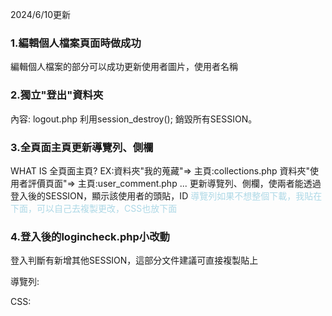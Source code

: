 2024/6/10更新
<h3>1.編輯個人檔案頁面時做成功</h3>
編輯個人檔案的部分可以成功更新使用者圖片，使用者名稱

<h3>2.獨立"登出"資料夾</h3>
內容:
logout.php
利用session_destroy(); 
銷毀所有SESSION。

<h3>3.全頁面主頁更新導覽列、側欄</h3>
WHAT IS 全頁面主頁? 
EX:資料夾"我的蒐藏"=> 主頁:collections.php
   資料夾"使用者評價頁面"=> 主頁:user_comment.php
   ...
更新導覽列、側欄，使兩者能透過登入後的SESSION，顯示該使用者的頭貼，ID
<span style="color : lightblue;">導覽列如果不想整個下載，我貼在下面，可以自己去複製更改，CSS也放下面</span>

<h3>4.登入後的logincheck.php小改動</h3>
登入判斷有新增其他SESSION，這部分文件建議可直接複製貼上

導覽列:
<!--
<nav class="navBar">
        <div class="bergerMenu-placeholder">
            <img class="bergerMenu" src="./NavBar_image/menu.png">
            <div class="sidebar-placeholder">
            <?php

            // $uId = htmlspecialchars($_COOKIE['acc']);
            if(!isset($_SESSION["check"])){
                $_SESSION["check"] = "No";
                $_SESSION["Name"] = " ";
            }
            $uId = $_SESSION['Name'];
            if($_SESSION["check"] == "Yes"){
                    //以登入部分顯示
            ?>
                <div class="sidebar">
                    <div class="header">個人設定</div>
                    <div class="profile">
                        <img class="profile-icon" src="<?php echo isset($_SESSION['profile_image']) ? $_SESSION['profile_image'] : './SB_image/userPhoto.jpg'; ?>" alt="User Icon" />
                        <div class="user-id"><?php echo $uId;?></div>
                    </div>
                    <div class="menu">
                        <div class="menu-item">  
                            <img class="icon" src="./SB_image/settings.png" alt="Edit Profile Icon" />
                            <div class="menu-text">
                                <a href="../編輯個人檔案/edit_profile.php">
                                    編輯個人檔案
                                </a>
                            </div>
                        </div>
                        <div class="menu-item">
                            <img class="icon" src="./SB_image/bookmark.png" alt="Favorites Icon" />
                            <div class="menu-text">
                                <a href="../我的蒐藏/collections.php">
                                    我的收藏
                                </a>
                            </div>
                        </div>
                        <div class="menu-item">
                            <img class="icon" src="./SB_image/bell.png" alt="Notifications Icon" />
                            <div class="menu-text">
                                <a href="../通知/notification.php">
                                    通知 
                                </a>
                            </div>
                        </div>
                    </div>
                </div>
            <?php
            }else{
                //未登入部份顯示 
            ?>
                <div class="sidebar">
                    <div class="header">個人設定</div>
                    <div class="profile">
                        <div class="profile">
                            <img class="profile-icon" src="./SB_image/userPhoto.jpg" alt="User Icon" />
                            <div class="user-id">User_ID</div>
                        </div>
                        <div class="user-id">
                            <a href="../登入登出/login.php">您還未登入！</a>
                        </div>
                    </div>
                    <div class="menu">
                        <div class="menu-item">
                            <img class="icon" src="./SB_image/settings.png" alt="Edit Profile Icon" />
                            <div class="menu-text">編輯個人檔案</div>
                        </div>
                        <div class="menu-item">
                            <img class="icon" src="./SB_image/bookmark.png" alt="Favorites Icon" />
                            <div class="menu-text">我的收藏</div>
                        </div>
                        <div class="menu-item">
                            <img class="icon" src="./SB_image/bell.png" alt="Notifications Icon" />
                            <div class="menu-text">通知</div>
                        </div>
                    </div>
                </div>
            <?php
            }
            
            ?>
                
            </div>
        </div>

        <div class="logo-placeholder">
            <a href="../搜尋功能/search.php">
                <img class="logo" src="./NavBar_image/logo.png">
            </a>
        </div>

        <?php
        if(!isset($_SESSION["check"])){
            $_SESSION["check"] = "No";
        }
            
        if($_SESSION["check"] == "Yes"){
               //以登入部分顯示
        
        ?>
        <div class="User-placeholder">
            <div class="hello-text">
                <div><?php echo $uId . " "; ?>您好</div>
            </div>
            <div class="photo-placeholder">
                <img class="user-photo" src="<?php echo isset($_SESSION['profile_image']) ? $_SESSION['profile_image'] : './SB_image/userPhoto.jpg'; ?>">
                <div class="hover-windows-placeholder">
                    <div class="hover-windows">
                        <div class="windows-placeholder">
                            <div class="setting">
                                <img class="setting-icon" src="./NavBar_Logged_image/setting.svg" />
                                <div class="setting-text"><a href="../編輯個人檔案/edit_profile.php">個人設定</a></div>
                            </div>
                            <div class="windows-line"></div>
                            <div class="log-out">
                                <img class="log-out-icon" src="./NavBar_Logged_image/log-out.svg" />
                                <div class="log-out-text"><a href="../登出/logout.php">登出</a></div>
                            </div>
                        </div>
                    </div>
                </div>
            </div>
        </div>
        <?php
        }else{
                //未登入部份顯示 

        ?>
        <div class="button-placeholder">
            <a class="logIn-btn" href="../登入登出/login.php">登入</a>
            <a class="signUp-btn" href="../登入登出/register.php">註冊</a>
        </div>
        <?php
        }
        ?>
    </nav>
-->
CSS:

<!--
@import url('https://fonts.googleapis.com/css2?family=Noto+Sans+TC:wght@100..900&display=swap');

body {
    margin: 0;
    font-family: "Noto Sans TC", sans-serif;
    display: flex;
    flex-direction: column;
    height: 100vh; /* 設置整個頁面的高度 */
}

/* 導覽列樣式 */
.navBar {
    display: flex;
    align-items: center;
    background-color: #FFC619;
    padding: 33px 5%;
    width: 100%;
    height: 120px;
    box-sizing: border-box;
    position: fixed;
    top: 0;
    z-index: 1000; /* 確保導航欄在最上層 */
}

/* 漢堡選單 */
.bergerMenu-placeholder {
    display: flex;
    align-items: center;
}

/* LOGO */
.logo-placeholder {
    position: absolute;
    width: 70px;
    height: 70px;
    left: 50%;
    transform: translateX(-50%);
}

.logo {
    position: absolute;
    width: 100%;
    height: 100%;
}

/* 使用者資料 */
.User-placeholder {
    display: flex;
    flex-direction: row;
    align-items: center;
    justify-content: flex-end;
    position: relative;
    width: 100%;
}

.hello-text {
    display: flex;
    align-items: center;
    justify-content: center;
    text-align: right;
    color: #ffffff;
    font-size: 20px;
    margin-right: 20px; /* 調整文字與照片間距 */
}

.photo-placeholder {
    display: flex;
    align-items: center;
    justify-content: center;
    position: relative;
}

.user-photo {
    background: #d9d9d9;
    border-radius: 50%;
    flex-shrink: 0;
    width: 50px;
    height: 50px;
    position: relative;
}

/* 懸浮視窗 */
.hover-windows-placeholder {
    display: none;
    position: absolute;
    width: 300px;
    top: 100%; /* 視窗顯示在 photo-placeholder 下方 */
    padding-top: 5px;
    right: 0; /* 切齊使用者大頭貼 */
    /* background-color: rgb(71, 88, 88); */
}

.hover-windows {
    display: flex;
    flex-direction: column;
    color: white;
    background-color: #BC4B51;
    padding: 20px;
    gap: 20px;
    border-radius: 5px;
}

.photo-placeholder:hover .hover-windows-placeholder {
    display: block;
}

.windows-placeholder {
    display: flex;
    flex-direction: column;
    width: 100%;
}

.windows-placeholder a{
    color: #ffffff;
}

.windows-placeholder a:hover, a:visited, a:link, a:active {
    color: #ffffff;
    text-decoration: none;
}

.windows-line {
    display: flex;
    width: 90%;
    height: 1px;
    background-color: #D9777C; /* 線條顏色 */
    margin: 10px 5%; /* 線條上下間距 */
}

.setting, .log-out {
    display: flex;
    align-items: center;
    gap: 10px;
    border-radius: 5px;
    padding: 15px;
}

.setting:hover, .log-out:hover {
    background-color: #D9777C;
}

.setting-icon, .log-out-icon {
    width: 28px; 
    height: 28px; 
}

.setting-text, .log-out-text {
    display: flex;
    font-size: 20px;
    justify-content: center; /* 水平置中 */
}

.button-placeholder {
    display: flex;
    position: relative;
    width: 284px;
    height: 100%;
    gap: 32px;
    justify-content: space-between;
    align-items: center;
    margin-left: auto;
}

.button-placeholder a{
    color: #ffffff;
}

.button-placeholder a:hover, a:visited, a:link, a:active {
    color: #ffffff;
    text-decoration: none;
}

.logIn-btn, .signUp-btn {
    display: flex;
    justify-content: center;
    align-items: center;
    width: 100%;
    height: 100%;
    font-size: 20px;
    color: #ffffff;
    position: relative;
    overflow: hidden;
}

.logIn-btn::after, .signUp-btn::after {
    content: "";
    position: absolute;
    top: 50%;
    left: 50%;
    width: 150%;
    height: 150%;
    background-image: url('./NavBar_image/logo.png');
    background-size: cover;
    background-position: center;
    color: #ffffff;
    transition: transform 0.3s;
    transform: translate(-50%, -50%) scale(0);
}

.logIn-btn:hover::after, .signUp-btn:hover::after {
    transform: translate(-50%, -50%) scale(1);
}

.signUp-btn {
    background-color: #BC4B51;
    border-radius: 5px;
}

/* 側欄 */
.sidebar-placeholder {
    position: absolute;
    width: 250px;
    height: 100%;
    left: -250px;
    transition: left 0.3s ease;
}

.sidebar {
    position: fixed;
    display: flex;
    flex-direction: column;
    width: 250px;
    height: calc(100% - 120px);
    align-items: center;
    top: 120px;
    padding: 20px;
    box-sizing: border-box;
    color: white;
    background-color: #BC4B51;
}

.sidebar a{
    color: #ffffff;
}

.sidebar a:hover, a:visited, a:link, a:active {
    color: #ffffff;
    text-decoration: none;
}

.bergerMenu-placeholder:hover .sidebar-placeholder {
    left: 0;
}

.header {
    font-size: 24px;
    text-align: center;
    margin-bottom: 40px;
}

.profile {
    text-align: center;
    margin-bottom: 40px;
}

.profile-icon {
    width: 80px;
    height: 80px;
    border-radius: 50%;
    margin-bottom: 10px;
}

.user-id {
    font-size: 20px;
}

.menu {
    display: flex;
    flex-direction: column;
    gap: 10px;
}

.menu-item {
    display: flex;
    align-items: center;
    gap: 10px;
    padding: 10px;
    border-radius: 5px;
    color: #D9777C;
}

.menu-item:hover {
    background-color: #D9777C;
}

.icon {
    width: 32px;
    height: 32px;
}

.menu-text {
    font-size: 20px;
}
-->
